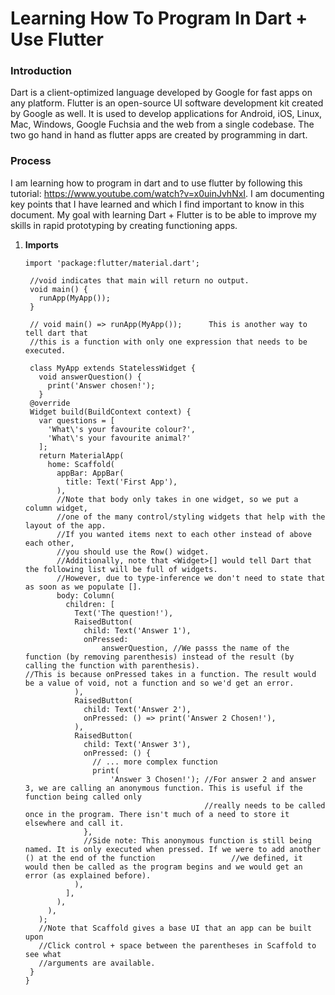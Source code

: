 # Learning How To Program In Dart + Use Flutter

### Introduction

Dart is a client-optimized language developed by Google for fast apps on any platform. Flutter is an open-source UI software development kit created by Google as well. It is used to develop applications for Android, iOS, Linux, Mac, Windows, Google Fuchsia and the web from a single codebase. The two go hand in hand as flutter apps are created by programming in dart. 

### Process

I am learning how to program in dart and to use flutter by following this tutorial: https://www.youtube.com/watch?v=x0uinJvhNxI. I am documenting key points that I have learned and which I find important to know in this document. My goal with learning Dart + Flutter is to be able to improve my skills in rapid prototyping by creating functioning apps.

1. **Imports**

   ```
   import 'package:flutter/material.dart';

    //void indicates that main will return no output.
    void main() {
      runApp(MyApp());
    }

    // void main() => runApp(MyApp());      This is another way to tell dart that
    //this is a function with only one expression that needs to be executed.

    class MyApp extends StatelessWidget {
      void answerQuestion() {
        print('Answer chosen!');
      }
    @override
    Widget build(BuildContext context) {
      var questions = [
        'What\'s your favourite colour?',
        'What\'s your favourite animal?'
      ];
      return MaterialApp(
        home: Scaffold(
          appBar: AppBar(
            title: Text('First App'),
          ),
          //Note that body only takes in one widget, so we put a column widget,
          //one of the many control/styling widgets that help with the layout of the app.
          //If you wanted items next to each other instead of above each other,
          //you should use the Row() widget.
          //Additionally, note that <Widget>[] would tell Dart that the following list will be full of widgets.
          //However, due to type-inference we don't need to state that as soon as we populate [].
          body: Column(
            children: [
              Text('The question!'),
              RaisedButton(
                child: Text('Answer 1'),
                onPressed:
                    answerQuestion, //We passs the name of the function (by removing parenthesis) instead of the result (by calling the function with parenthesis).                                     //This is because onPressed takes in a function. The result would be a value of void, not a function and so we'd get an error.
              ),
              RaisedButton(
                child: Text('Answer 2'),
                onPressed: () => print('Answer 2 Chosen!'),
              ),
              RaisedButton(
                child: Text('Answer 3'),
                onPressed: () {
                  // ... more complex function
                  print(
                      'Answer 3 Chosen!'); //For answer 2 and answer 3, we are calling an anonymous function. This is useful if the function being called only       
                                           //really needs to be called once in the program. There isn't much of a need to store it elsewhere and call it.
                },
                //Side note: This anonymous function is still being named. It is only executed when pressed. If we were to add another () at the end of the function                 //we defined, it would then be called as the program begins and we would get an error (as explained before).
              ),
            ],
          ),
        ),
      );
      //Note that Scaffold gives a base UI that an app can be built upon
      //Click control + space between the parentheses in Scaffold to see what
      //arguments are available.
    }
   }
   ```
